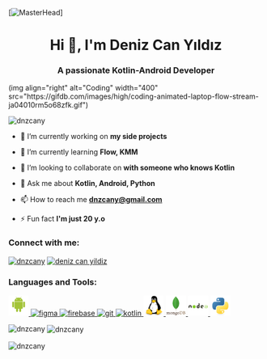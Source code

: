 [![MasterHead](https://blogger.googleusercontent.com/img/b/R29vZ2xl/AVvXsEgo6ZZHuns-ra6qXugYhDCL8KrlOdpFLNlTAfc0UE9n48b7N-BWfRO4Ex0uCvT2ydIacdZPZLtAElzhj_d79-Aunwv92r0INgvjH_PDLfeWzs7j4ZfVbMshwYW9lOemdUQz8nr0YE3L-MDyggFpnB4_UDBpUyQcsDH_yQ6Mrcn8t_vQiYSUFBhIiS2S/s1600/Android-IO22AndroidDevRecap_Header.png)]

<h1 align="center">Hi 👋, I'm Deniz Can Yıldız</h1>
<h3 align="center">A passionate Kotlin-Android Developer</h3>
(img align="right" alt="Coding" width="400" src="https://gifdb.com/images/high/coding-animated-laptop-flow-stream-ja04010rm5o68zfk.gif")


<p align="left"> <img src="https://komarev.com/ghpvc/?username=dnzcany&label=Profile%20views&color=0e75b6&style=flat" alt="dnzcany" /> </p>

- 🔭 I’m currently working on **my side projects**

- 🌱 I’m currently learning **Flow, KMM**

- 👯 I’m looking to collaborate on **with someone who knows Kotlin**

- 💬 Ask me about **Kotlin, Android, Python**

- 📫 How to reach me **dnzcany@gmail.com**

- ⚡ Fun fact **I'm just 20 y.o**

<h3 align="left">Connect with me:</h3>
<p align="left">
<a href="https://instagram.com/dnzcany" target="blank"><img align="center" src="https://raw.githubusercontent.com/rahuldkjain/github-profile-readme-generator/master/src/images/icons/Social/instagram.svg" alt="dnzcany" height="30" width="40" /></a>
<a href="https://www.youtube.com/c/deni̇z can yildiz" target="blank"><img align="center" src="https://raw.githubusercontent.com/rahuldkjain/github-profile-readme-generator/master/src/images/icons/Social/youtube.svg" alt="deni̇z can yildiz" height="30" width="40" /></a>
</p>

<h3 align="left">Languages and Tools:</h3>
<p align="left"> <a href="https://developer.android.com" target="_blank" rel="noreferrer"> <img src="https://raw.githubusercontent.com/devicons/devicon/master/icons/android/android-original-wordmark.svg" alt="android" width="40" height="40"/> </a> <a href="https://www.figma.com/" target="_blank" rel="noreferrer"> <img src="https://www.vectorlogo.zone/logos/figma/figma-icon.svg" alt="figma" width="40" height="40"/> </a> <a href="https://firebase.google.com/" target="_blank" rel="noreferrer"> <img src="https://www.vectorlogo.zone/logos/firebase/firebase-icon.svg" alt="firebase" width="40" height="40"/> </a> <a href="https://git-scm.com/" target="_blank" rel="noreferrer"> <img src="https://www.vectorlogo.zone/logos/git-scm/git-scm-icon.svg" alt="git" width="40" height="40"/> </a> <a href="https://kotlinlang.org" target="_blank" rel="noreferrer"> <img src="https://www.vectorlogo.zone/logos/kotlinlang/kotlinlang-icon.svg" alt="kotlin" width="40" height="40"/> </a> <a href="https://www.linux.org/" target="_blank" rel="noreferrer"> <img src="https://raw.githubusercontent.com/devicons/devicon/master/icons/linux/linux-original.svg" alt="linux" width="40" height="40"/> </a> <a href="https://www.mongodb.com/" target="_blank" rel="noreferrer"> <img src="https://raw.githubusercontent.com/devicons/devicon/master/icons/mongodb/mongodb-original-wordmark.svg" alt="mongodb" width="40" height="40"/> </a> <a href="https://nodejs.org" target="_blank" rel="noreferrer"> <img src="https://raw.githubusercontent.com/devicons/devicon/master/icons/nodejs/nodejs-original-wordmark.svg" alt="nodejs" width="40" height="40"/> </a> <a href="https://www.python.org" target="_blank" rel="noreferrer"> <img src="https://raw.githubusercontent.com/devicons/devicon/master/icons/python/python-original.svg" alt="python" width="40" height="40"/> </a> </p>

<p><img align="left" src="https://github-readme-stats.vercel.app/api/top-langs?username=dnzcany&show_icons=true&locale=en&layout=compact" alt="dnzcany" /></p>

<p>&nbsp;<img align="center" src="https://github-readme-stats.vercel.app/api?username=dnzcany&show_icons=true&locale=en" alt="dnzcany" /></p>

<p><img align="center" src="https://github-readme-streak-stats.herokuapp.com/?user=dnzcany&" alt="dnzcany" /></p>
